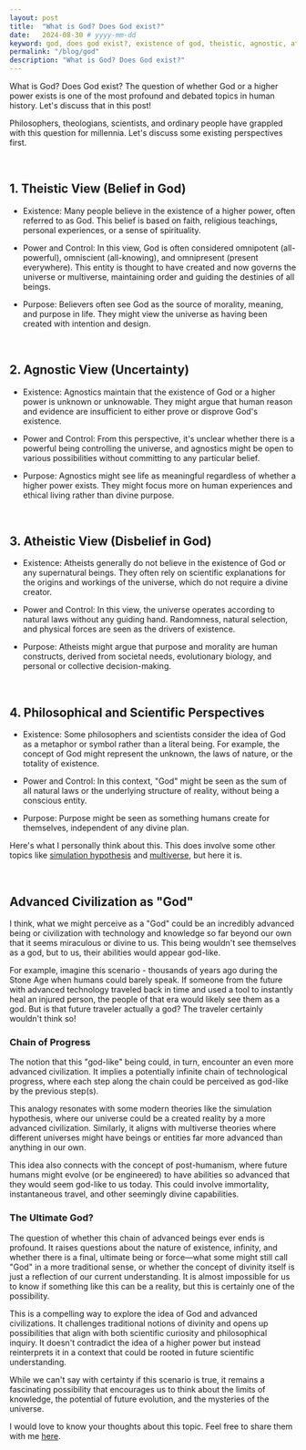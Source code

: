 ```yaml
---
layout: post
title:  "What is God? Does God exist?"
date:   2024-08-30 # yyyy-mm-dd
keyword: god, does god exist?, existence of god, theistic, agnostic, atheistic
permalink: "/blog/god"
description: "What is God? Does God exist?"
---
```


What is God? Does God exist? The question of whether God or a higher power exists is one of the most profound and debated topics in human history. Let's discuss that in this post!

Philosophers, theologians, scientists, and ordinary people have grappled with this question for millennia. Let's discuss some existing perspectives first.

<br/>

## 1. Theistic View (Belief in God)

* Existence: Many people believe in the existence of a higher power, often referred to as God. This belief is based on faith, religious teachings, personal experiences, or a sense of spirituality.

* Power and Control: In this view, God is often considered omnipotent (all-powerful), omniscient (all-knowing), and omnipresent (present everywhere). This entity is thought to have created and now governs the universe or multiverse, maintaining order and guiding the destinies of all beings.

* Purpose: Believers often see God as the source of morality, meaning, and purpose in life. They might view the universe as having been created with intention and design.

<br/>

## 2. Agnostic View (Uncertainty)

* Existence: Agnostics maintain that the existence of God or a higher power is unknown or unknowable. They might argue that human reason and evidence are insufficient to either prove or disprove God's existence.

* Power and Control: From this perspective, it's unclear whether there is a powerful being controlling the universe, and agnostics might be open to various possibilities without committing to any particular belief.

* Purpose: Agnostics might see life as meaningful regardless of whether a higher power exists. They might focus more on human experiences and ethical living rather than divine purpose.

<br/>

## 3. Atheistic View (Disbelief in God)

* Existence: Atheists generally do not believe in the existence of God or any supernatural beings. They often rely on scientific explanations for the origins and workings of the universe, which do not require a divine creator.

* Power and Control: In this view, the universe operates according to natural laws without any guiding hand. Randomness, natural selection, and physical forces are seen as the drivers of existence.

* Purpose: Atheists might argue that purpose and morality are human constructs, derived from societal needs, evolutionary biology, and personal or collective decision-making.

<br/>

## 4. Philosophical and Scientific Perspectives

* Existence: Some philosophers and scientists consider the idea of God as a metaphor or symbol rather than a literal being. For example, the concept of God might represent the unknown, the laws of nature, or the totality of existence.

* Power and Control: In this context, "God" might be seen as the sum of all natural laws or the underlying structure of reality, without being a conscious entity.

* Purpose: Purpose might be seen as something humans create for themselves, independent of any divine plan.


Here's what I personally think about this. This does involve some other topics like <a href="https://prashantkikani.com/blog/simulation" target="_blank">simulation hypothesis</a> and <a href="https://prashantkikani.com/blog/multiverse" target="_blank">multiverse</a>, but here it is.

<br/>

## Advanced Civilization as "God"

I think, what we might perceive as a "God" could be an incredibly advanced being or civilization with technology and knowledge so far beyond our own that it seems miraculous or divine to us. This being wouldn't see themselves as a god, but to us, their abilities would appear god-like.

For example, imagine this scenario - thousands of years ago during the Stone Age when humans could barely speak. If someone from the future with advanced technology traveled back in time and used a tool to instantly heal an injured person, the people of that era would likely see them as a god. But is that future traveler actually a god? The traveler certainly wouldn't think so!

### Chain of Progress

The notion that this "god-like" being could, in turn, encounter an even more advanced civilization. It implies a potentially infinite chain of technological progress, where each step along the chain could be perceived as god-like by the previous step(s).

This analogy resonates with some modern theories like the simulation hypothesis, where our universe could be a created reality by a more advanced civilization. Similarly, it aligns with multiverse theories where different universes might have beings or entities far more advanced than anything in our own.

This idea also connects with the concept of post-humanism, where future humans might evolve (or be engineered) to have abilities so advanced that they would seem god-like to us today. This could involve immortality, instantaneous travel, and other seemingly divine capabilities.

### The Ultimate God?

The question of whether this chain of advanced beings ever ends is profound. It raises questions about the nature of existence, infinity, and whether there is a final, ultimate being or force—what some might still call "God" in a more traditional sense, or whether the concept of divinity itself is just a reflection of our current understanding. It is almost impossible for us to know if something like this can be a reality, but this is certainly one of the possibility.


This is a compelling way to explore the idea of God and advanced civilizations. It challenges traditional notions of divinity and opens up possibilities that align with both scientific curiosity and philosophical inquiry. It doesn't contradict the idea of a higher power but instead reinterprets it in a context that could be rooted in future scientific understanding.

While we can't say with certainty if this scenario is true, it remains a fascinating possibility that encourages us to think about the limits of knowledge, the potential of future evolution, and the mysteries of the universe.

I would love to know your thoughts about this topic. Feel free to share them with me <a href="https://prashantkikani.com/contact">here</a>.